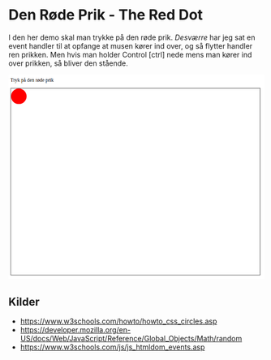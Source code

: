 # Den Røde Prik - The Red Dot

I den her demo skal man trykke på den røde prik.
_Desværre_ har jeg sat en event handler til at opfange at musen kører ind over, og så flytter handler ren prikken. Men hvis man holder Control [ctrl] nede mens man kører ind over prikken, så bliver den stående.

![](assets/2023-12-09-13-38-01.png)

## Kilder

* <https://www.w3schools.com/howto/howto_css_circles.asp>
* <https://developer.mozilla.org/en-US/docs/Web/JavaScript/Reference/Global_Objects/Math/random>
* <https://www.w3schools.com/js/js_htmldom_events.asp>